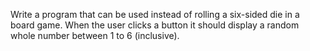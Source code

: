 Write a program that can be used instead of rolling a six-sided die in a board game. When the user clicks a button it should display a random whole number between 1 to 6 (inclusive).

